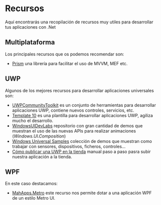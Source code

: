 # Recursos
Aquí encontrarás una recopilación de recursos muy utiles para desarrollar tus aplicaciones con .Net

## Multiplataforma
Los principales recursos que os podemos recomendar son:

* [Prism](https://github.com/PrismLibrary/Prism) una librería para facilitar el uso de MVVM, MEF etc.

## UWP
Algunos de los mejores recursos para desarrollar aplicaciones universales son:

* [UWPCommunityToolkit](https://github.com/Microsoft/UWPCommunityToolkit) es un conjunto de herramientas para desarrollar aplicaciones UWP, contiene nuevos controles, servicios, etc.
* [Template 10](https://github.com/Windows-XAML/Template10) es una plantilla para desarrollar aplicaciones UWP, agiliza mucho el desarrollo.
* [WindowsUIDevLabs](https://github.com/Microsoft/WindowsUIDevLabs) repositorio con gran cantidad de demos que muestran el uso de las nuevas APIs para realizar animaciones (*Windows.UI.Composition*)
* [Windows Universal Samples](https://github.com/Microsoft/Windows-universal-samples/) colección de demos que muestran como trabajar con sensores, dispositivos, ficheros, controles...
* [Cómo publicar una UWP en la tienda](https://lenguajedeprogramacion.com/csharp/subir-aplicacion-windows-store/) manual paso a paso pasra subir nuestra aplicación a la tienda.

## WPF
En este caso destacamos:

* [MahApps.Metro](https://github.com/MahApps/MahApps.Metro) este recurso nos permite dotar a una aplicación WPF de un estilo Metro UI.


